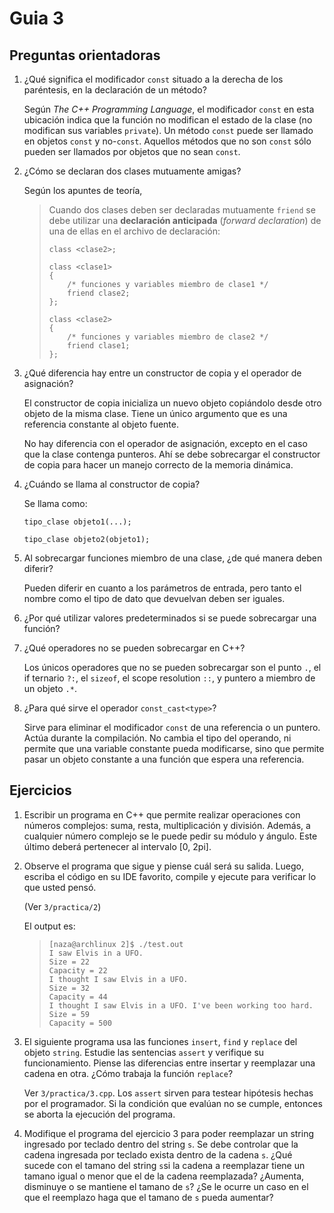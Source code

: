 # Guia 3

## Preguntas orientadoras

1. ¿Qué significa el modificador `const` situado a la derecha de los paréntesis,
en la declaración de un método?

	Según _The C++ Programming Language_, el modificador `const` en esta
	ubicación indica que la función no modifican el estado de la clase (no 
	modifican sus variables `private`). Un método `const` puede ser llamado
	en objetos `const` y no-`const`. Aquellos métodos que no son `const`
	sólo pueden ser llamados por objetos que no sean `const`.
	
2. ¿Cómo se declaran dos clases mutuamente amigas?

	Según los apuntes de teoría,
	
	> Cuando dos clases deben ser declaradas mutuamente `friend` se debe
	> utilizar una **declaración anticipada** (_forward declaration_)
	> de una de ellas en el archivo de declaración:
	>
	> ```
	> class <clase2>;
	> 
	> class <clase1>
	> {
	>     /* funciones y variables miembro de clase1 */
	>     friend clase2;
	> };
	>
	> class <clase2>
	> {
	>     /* funciones y variables miembro de clase2 */
	>     friend clase1;
	> };
	> 
	> ```

3. ¿Qué diferencia hay entre un constructor de copia y el operador de
asignación? 

	El constructor de copia inicializa un nuevo objeto copiándolo desde otro
	objeto de la misma clase. Tiene un único argumento que es una referencia
	constante al objeto fuente.
	
	No hay diferencia con el operador de asignación, excepto en el caso que
	la clase contenga punteros. Ahí se debe sobrecargar el constructor de
	copia para hacer un manejo correcto de la memoria dinámica.

4. ¿Cuándo se llama al constructor de copia?

	Se llama como:
	
	```
	tipo_clase objeto1(...);
	
	tipo_clase objeto2(objeto1);
	```
	
5. Al sobrecargar funciones miembro de una clase, ¿de qué manera deben diferir?

	Pueden diferir en cuanto a los parámetros de entrada, pero tanto el nombre
	como el tipo de dato que devuelvan deben ser iguales.

6. ¿Por qué utilizar valores predeterminados si se puede sobrecargar una
función?
	
7. ¿Qué operadores no se pueden sobrecargar en C++?

	Los únicos operadores que no se pueden sobrecargar son el punto `.`, el if
	ternario `?:`, el `sizeof`, el scope resolution `::`, y puntero a miembro
	de un objeto `.*`.

8. ¿Para qué sirve el operador `const_cast<type>`?
   
   Sirve para eliminar el modificador `const` de una referencia o un puntero.
   Actúa durante la compilación. No cambia el tipo del operando, ni permite
   que una variable constante pueda modificarse, sino que permite pasar un
   objeto constante a una función que espera una referencia.

## Ejercicios

1. Escribir un programa en C++ que permite realizar operaciones con números
complejos: suma, resta, multiplicación y división. Además, a cualquier número
complejo se le puede pedir su módulo y ángulo. Este último deberá pertenecer
al intervalo [0, 2pi].

2. Observe el programa que sigue y piense cuál será su salida. Luego, escriba
el código en su IDE favorito, compile y ejecute para verificar lo que usted
pensó.

	(Ver `3/practica/2`)
	
	El output es:
	
	>```
	> [naza@archlinux 2]$ ./test.out 
    > I saw Elvis in a UFO. 
    > Size = 22
    > Capacity = 22
    > I thought I saw Elvis in a UFO. 
    > Size = 32
    > Capacity = 44
    > I thought I saw Elvis in a UFO. I've been working too hard.
    > Size = 59
    > Capacity = 500
	
3. El siguiente programa usa las funciones `insert`, `find` y `replace` del
objeto `string`. Estudie las sentencias `assert` y verifique su funcionamiento.
Piense las diferencias entre insertar y reemplazar una cadena en otra. ¿Cómo
trabaja la función `replace`?

	Ver `3/practica/3.cpp`. Los `assert` sirven para testear hipótesis hechas
	por el programador. Si la condición que evalúan no se cumple, entonces
    se aborta la ejecución del programa.
	
4. Modifique el programa del ejercicio 3 para poder reemplazar un string 
ingresado por teclado dentro del string `s`. Se debe controlar que la cadena
ingresada por teclado exista dentro de la cadena `s`. ¿Qué sucede con el tamano
del string `s`si la cadena a reemplazar tiene un tamano igual o menor que el de
la cadena reemplazada? ¿Aumenta, disminuye o se mantiene el tamano de `s`? ¿Se
le ocurre un caso en el que el reemplazo haga que el tamano de `s` pueda
aumentar?

	
